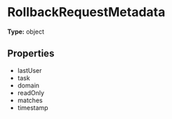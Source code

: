 # RollbackRequestMetadata


**Type:** object

## Properties
* lastUser
* task
* domain
* readOnly
* matches
* timestamp
